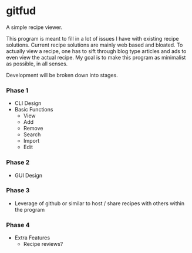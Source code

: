 # gitfud

A simple recipe viewer.


This program is meant to fill in a lot of issues I have with existing recipe solutions.  Current recipe solutions are mainly web based and bloated.  To actually view a recipe, one has to sift through blog type articles and ads to even view the actual recipe.  My goal is to make this program as minimalist as possible, in all senses.



Development will be broken down into stages.

### Phase 1
* CLI Design
* Basic Functions
    * View
    * Add
    * Remove
    * Search
    * Import
    * Edit

### Phase 2
* GUI Design

### Phase 3
* Leverage of github or similar to host / share recipes with others within the program

### Phase 4
* Extra Features
    * Recipe reviews?

